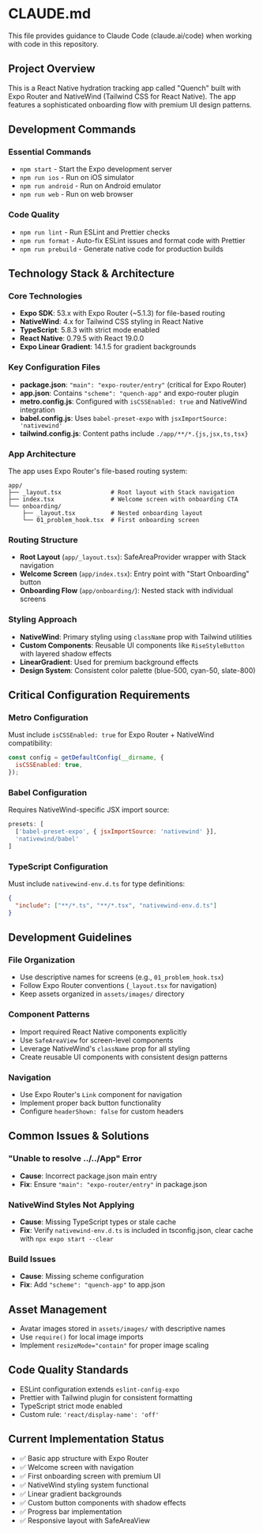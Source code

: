 # CLAUDE.md

This file provides guidance to Claude Code (claude.ai/code) when working with code in this repository.

## Project Overview
This is a React Native hydration tracking app called "Quench" built with Expo Router and NativeWind (Tailwind CSS for React Native). The app features a sophisticated onboarding flow with premium UI design patterns.

## Development Commands

### Essential Commands
- `npm start` - Start the Expo development server
- `npm run ios` - Run on iOS simulator
- `npm run android` - Run on Android emulator
- `npm run web` - Run on web browser

### Code Quality
- `npm run lint` - Run ESLint and Prettier checks
- `npm run format` - Auto-fix ESLint issues and format code with Prettier
- `npm run prebuild` - Generate native code for production builds

## Technology Stack & Architecture

### Core Technologies
- **Expo SDK**: 53.x with Expo Router (~5.1.3) for file-based routing
- **NativeWind**: 4.x for Tailwind CSS styling in React Native
- **TypeScript**: 5.8.3 with strict mode enabled
- **React Native**: 0.79.5 with React 19.0.0
- **Expo Linear Gradient**: 14.1.5 for gradient backgrounds

### Key Configuration Files
- **package.json**: `"main": "expo-router/entry"` (critical for Expo Router)
- **app.json**: Contains `"scheme": "quench-app"` and expo-router plugin
- **metro.config.js**: Configured with `isCSSEnabled: true` and NativeWind integration
- **babel.config.js**: Uses `babel-preset-expo` with `jsxImportSource: 'nativewind'`
- **tailwind.config.js**: Content paths include `./app/**/*.{js,jsx,ts,tsx}`

### App Architecture
The app uses Expo Router's file-based routing system:

```
app/
├── _layout.tsx              # Root layout with Stack navigation
├── index.tsx                # Welcome screen with onboarding CTA
└── onboarding/
    ├── _layout.tsx          # Nested onboarding layout
    └── 01_problem_hook.tsx  # First onboarding screen
```

### Routing Structure
- **Root Layout** (`app/_layout.tsx`): SafeAreaProvider wrapper with Stack navigation
- **Welcome Screen** (`app/index.tsx`): Entry point with "Start Onboarding" button
- **Onboarding Flow** (`app/onboarding/`): Nested stack with individual screens

### Styling Approach
- **NativeWind**: Primary styling using `className` prop with Tailwind utilities
- **Custom Components**: Reusable UI components like `RiseStyleButton` with layered shadow effects
- **LinearGradient**: Used for premium background effects
- **Design System**: Consistent color palette (blue-500, cyan-50, slate-800)

## Critical Configuration Requirements

### Metro Configuration
Must include `isCSSEnabled: true` for Expo Router + NativeWind compatibility:
```javascript
const config = getDefaultConfig(__dirname, {
  isCSSEnabled: true,
});
```

### Babel Configuration
Requires NativeWind-specific JSX import source:
```javascript
presets: [
  ['babel-preset-expo', { jsxImportSource: 'nativewind' }], 
  'nativewind/babel'
]
```

### TypeScript Configuration
Must include `nativewind-env.d.ts` for type definitions:
```json
{
  "include": ["**/*.ts", "**/*.tsx", "nativewind-env.d.ts"]
}
```

## Development Guidelines

### File Organization
- Use descriptive names for screens (e.g., `01_problem_hook.tsx`)
- Follow Expo Router conventions (`_layout.tsx` for navigation)
- Keep assets organized in `assets/images/` directory

### Component Patterns
- Import required React Native components explicitly
- Use `SafeAreaView` for screen-level components
- Leverage NativeWind's `className` prop for all styling
- Create reusable UI components with consistent design patterns

### Navigation
- Use Expo Router's `Link` component for navigation
- Implement proper back button functionality
- Configure `headerShown: false` for custom headers

## Common Issues & Solutions

### "Unable to resolve ../../App" Error
- **Cause**: Incorrect package.json main entry
- **Fix**: Ensure `"main": "expo-router/entry"` in package.json

### NativeWind Styles Not Applying
- **Cause**: Missing TypeScript types or stale cache
- **Fix**: Verify `nativewind-env.d.ts` is included in tsconfig.json, clear cache with `npx expo start --clear`

### Build Issues
- **Cause**: Missing scheme configuration
- **Fix**: Add `"scheme": "quench-app"` to app.json

## Asset Management
- Avatar images stored in `assets/images/` with descriptive names
- Use `require()` for local image imports
- Implement `resizeMode="contain"` for proper image scaling

## Code Quality Standards
- ESLint configuration extends `eslint-config-expo`
- Prettier with Tailwind plugin for consistent formatting
- TypeScript strict mode enabled
- Custom rule: `'react/display-name': 'off'`

## Current Implementation Status
- ✅ Basic app structure with Expo Router
- ✅ Welcome screen with navigation
- ✅ First onboarding screen with premium UI
- ✅ NativeWind styling system functional
- ✅ Linear gradient backgrounds
- ✅ Custom button components with shadow effects
- ✅ Progress bar implementation
- ✅ Responsive layout with SafeAreaView
